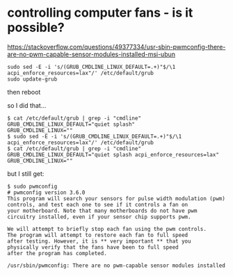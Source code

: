 # controlling computer fans - is it possible?

https://stackoverflow.com/questions/49377334/usr-sbin-pwmconfig-there-are-no-pwm-capable-sensor-modules-installed-msi-ubun

```
sudo sed -E -i 's/(GRUB_CMDLINE_LINUX_DEFAULT=.+)"$/\1 acpi_enforce_resources=lax"/' /etc/default/grub
sudo update-grub
```

then reboot

so I did that...
```
$ cat /etc/default/grub | grep -i "cmdline"
GRUB_CMDLINE_LINUX_DEFAULT="quiet splash"
GRUB_CMDLINE_LINUX=""
$ sudo sed -E -i 's/(GRUB_CMDLINE_LINUX_DEFAULT=.+)"$/\1 acpi_enforce_resources=lax"/' /etc/default/grub
$ cat /etc/default/grub | grep -i "cmdline"
GRUB_CMDLINE_LINUX_DEFAULT="quiet splash acpi_enforce_resources=lax"
GRUB_CMDLINE_LINUX=""
```

but I still get:
```
$ sudo pwmconfig
# pwmconfig version 3.6.0
This program will search your sensors for pulse width modulation (pwm)
controls, and test each one to see if it controls a fan on
your motherboard. Note that many motherboards do not have pwm
circuitry installed, even if your sensor chip supports pwm.

We will attempt to briefly stop each fan using the pwm controls.
The program will attempt to restore each fan to full speed
after testing. However, it is ** very important ** that you
physically verify that the fans have been to full speed
after the program has completed.

/usr/sbin/pwmconfig: There are no pwm-capable sensor modules installed
```

